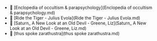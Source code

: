 * 📄 [Enclopedia of occultism & parapsychology](Enclopedia of occultism & parapsychology.md)
* 📄 [Ride the Tiger - Julius Evola](Ride the Tiger - Julius Evola.md)
* 📄 [Saturn_ A New Look at an Old Devil - Greene, Liz](Saturn_ A New Look at an Old Devil - Greene, Liz.md)
* 📄 [thus spoke zarathustra](thus spoke zarathustra.md)
